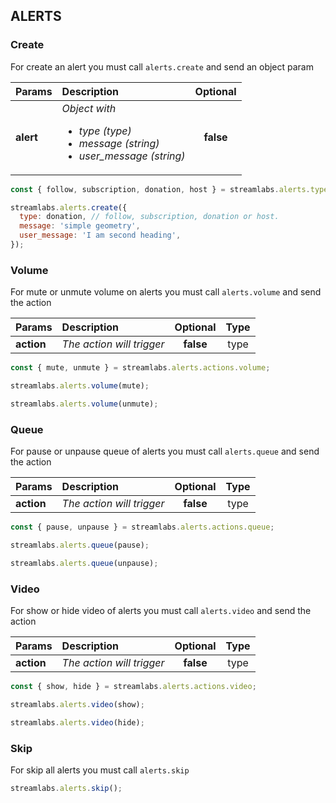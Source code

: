 ## ALERTS

### Create
For create an alert you must call `alerts.create` and send an object param

| Params   | Description     | Optional | 
| -------- |:---------------| :-----:|
| **alert**  | *Object with <ul>  <li>type (type)</li>  <li>message (string)</li> <li>user_message (string)</li></ul>* | **false** |

```js
const { follow, subscription, donation, host } = streamlabs.alerts.types;

streamlabs.alerts.create({
  type: donation, // follow, subscription, donation or host.
  message: 'simple geometry',
  user_message: 'I am second heading',
});
```

### Volume
For mute or unmute volume on alerts you must call `alerts.volume` and send the action

| Params       | Description     | Optional | Type |
| --------     |:---------------| :-----:| :-----:|
| **action**     | *The action will trigger* | **false** |  type |

```js
const { mute, unmute } = streamlabs.alerts.actions.volume;

streamlabs.alerts.volume(mute);

streamlabs.alerts.volume(unmute);
```

### Queue
For pause or unpause queue of alerts you must call `alerts.queue` and send the action

| Params       | Description     | Optional | Type |
| --------     |:---------------| :-----:| :-----:|
| **action**     | *The action will trigger* | **false** |  type |

```js
const { pause, unpause } = streamlabs.alerts.actions.queue;

streamlabs.alerts.queue(pause);

streamlabs.alerts.queue(unpause);
```

### Video
For show or hide video of alerts you must call `alerts.video` and send the action

| Params       | Description     | Optional | Type |
| --------     |:---------------| :-----:| :-----:|
| **action**     | *The action will trigger* | **false** |  type |

```js
const { show, hide } = streamlabs.alerts.actions.video;

streamlabs.alerts.video(show);

streamlabs.alerts.video(hide);
```

### Skip
For skip all alerts you must call `alerts.skip`

```js
streamlabs.alerts.skip();
```